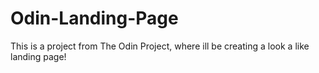 # Odin-Landing-Page
This is a project from The Odin Project, where ill be creating a look a like landing page!

